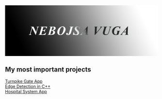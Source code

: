 ![Nebojsa's GitHub Banner](./assets/Banner.png)


## My most important projects

<a href="https://github.com/vuganebojsa/NaplatnaRampa">
  Turnpike Gate App
</a>

<br>

<a href="https://github.com/vuganebojsa/EdgeDetectionCpp">
 Edge Detection in C++
</a>
<br>

<a href="https://github.com/kzi-nastava/course-project-t-13">
  Hospital System App
</a>

